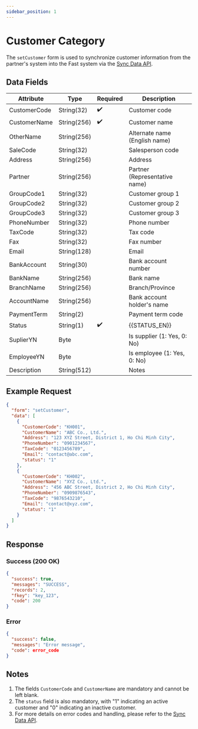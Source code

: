 ```yaml
---
sidebar_position: 1
---
```


# Customer Category

The `setCustomer` form is used to synchronize customer information from the partner's system into the Fast system via the [Sync Data API](../sync-data).

## Data Fields

| Attribute    | Type        | Required | Description          |
|--------------|-------------|----------|----------------------|
| CustomerCode | String(32)  | ✔️       | Customer code        |
| CustomerName | String(256) | ✔️       | Customer name        |
| OtherName    | String(256) |          | Alternate name (English name) |
| SaleCode     | String(32)  |          | Salesperson code     |
| Address      | String(256) |          | Address              |
| Partner      | String(256) |          | Partner (Representative name) |
| GroupCode1   | String(32)  |          | Customer group 1     |
| GroupCode2   | String(32)  |          | Customer group 2     |
| GroupCode3   | String(32)  |          | Customer group 3     |
| PhoneNumber  | String(32)  |          | Phone number         |
| TaxCode      | String(32)  |          | Tax code             |
| Fax          | String(32)  |          | Fax number           |
| Email        | String(128) |          | Email                |
| BankAccount  | String(30)  |          | Bank account number  |
| BankName     | String(256) |          | Bank name            |
| BranchName   | String(256) |          | Branch/Province      |
| AccountName  | String(256) |          | Bank account holder's name |
| PaymentTerm  | String(2)   |          | Payment term code    |
| Status       | String(1)   | ✔️      | {{STATUS_EN}}|
| SuplierYN    | Byte        |          | Is supplier (1: Yes, 0: No) |
| EmployeeYN   | Byte        |          | Is employee (1: Yes, 0: No) |
| Description  | String(512) |          | Notes                |

## Example Request

```json
{
  "form": "setCustomer",
  "data": [
    {
      "CustomerCode": "KH001",
      "CustomerName": "ABC Co., Ltd.",
      "Address": "123 XYZ Street, District 1, Ho Chi Minh City",
      "PhoneNumber": "0901234567",
      "TaxCode": "0123456789",
      "Email": "contact@abc.com",
      "status": "1"
    },
    {
      "CustomerCode": "KH002",
      "CustomerName": "XYZ Co., Ltd.",
      "Address": "456 ABC Street, District 2, Ho Chi Minh City",
      "PhoneNumber": "0909876543",
      "TaxCode": "9876543210",
      "Email": "contact@xyz.com",
      "status": "1"
    }
  ]
}
```

## Response

### Success (200 OK)

```json
{
  "success": true,
  "messages": "SUCCESS",
  "records": 2,
  "fkey": "key_123",
  "code": 200
}
```

### Error

```json
{
  "success": false,
  "messages": "Error message",
  "code": error_code
}
```

## Notes

1. The fields `CustomerCode` and `CustomerName` are mandatory and cannot be left blank.
2. The `status` field is also mandatory, with "1" indicating an active customer and "0" indicating an inactive customer.
3. For more details on error codes and handling, please refer to the [Sync Data API](../sync-data).